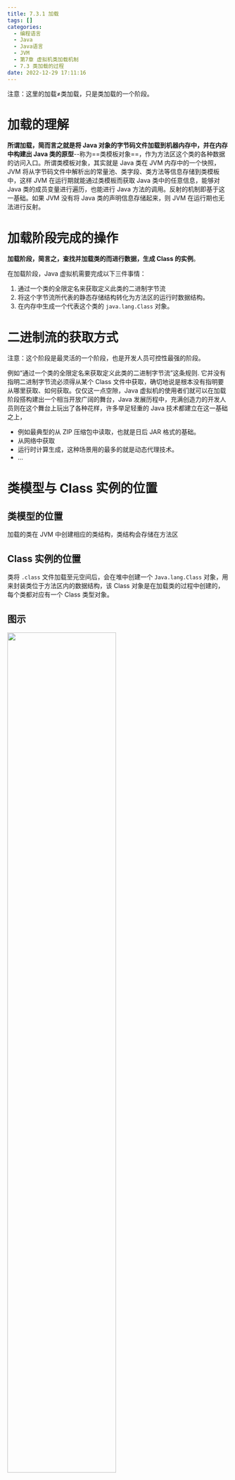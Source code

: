 ```yaml
---
title: 7.3.1 加载
tags: []
categories:
  - 编程语言
  - Java
  - Java语言
  - JVM
  - 第7章 虚拟机类加载机制
  - 7.3 类加载的过程
date: 2022-12-29 17:11:16
---
```


注意：这里的加载≠类加载，只是类加载的一个阶段。

# 加载的理解

**所谓加载，简而言之就是将 Java 对象的字节码文件加载到机器内存中，并在内存中构建出 Java 类的原型**--称为==类模板对象==，作为方法区这个类的各种数据的访问入口。所谓类模板对象，其实就是 Java 类在 JVM 内存中的一个快照，JVM 将从字节码文件中解析出的常量池、类字段、类方法等信息存储到类模板中，这样 JVM 在运行期就能通过类模板而获取 Java 类中的任意信息，能够对 Java 类的成员变量进行遍历，也能进行 Java 方法的调用。反射的机制即基于这一基础。如果 JVM 没有将 Java 类的声明信息存储起来，则 JVM 在运行期也无法进行反射。

# 加载阶段完成的操作

**加载阶段，简言之，查找并加载类的而进行数据，生成 Class 的实例**。

在加载阶段，Java 虚拟机需要完成以下三件事情：
1. 通过一个类的全限定名来获取定义此类的二进制字节流
2. 将这个字节流所代表的静态存储结构转化为方法区的运行时数据结构。
3. 在内存中生成一个代表这个类的 `java.lang.Class` 对象。

# 二进制流的获取方式

注意：这个阶段是最灵活的一个阶段，也是开发人员可控性最强的阶段。

例如“通过一个类的全限定名来获取定义此类的二进制字节流”这条规则. 它并没有指明二进制字节流必须得从某个 Class 文件中获取，确切地说是根本没有指明要从哪里获取、如何获取。仅仅这一点空隙，Java 虚拟机的使用者们就可以在加载阶段搭构建出一个相当开放广阔的舞台，Java 发展历程中，充满创造力的开发人员则在这个舞台上玩出了各种花样，许多举足轻重的 Java 技术都建立在这一基础之上，
- 例如最典型的从 ZIP 压缩包中读取，也就是日后 JAR 格式的基础。
- 从网络中获取
- 运行时计算生成，这种场景用的最多的就是动态代理技术。
- ...

# 类模型与 Class 实例的位置

## 类模型的位置

加载的类在 JVM 中创建相应的类结构，类结构会存储在方法区

## Class 实例的位置

类将 `.class` 文件加载至元空间后，会在堆中创建一个 `Java.lang.Class` 对象，用来封装类位于方法区内的数据结构，该 Class 对象是在加载类的过程中创建的，每个类都对应有一个 Class 类型对象。

## 图示

<img src=" https://coachhe-1305181419.cos.ap-guangzhou.myqcloud.com/%E7%A8%8B%E5%BA%8F%E5%91%98/%E5%B7%A5%E5%85%B7/git/20230110015340.png" width = "70%" />

外部可以通过访问代表 Order 类的 Class 对象来获取 Order 的类数据结构。

`java.lang.Class` 实例是访问类型元数据的接口，也是实现反射的关键数据、入库。通过 Class 类提供的接口，可以获得目标类所关联的 `.class` 文件中具体的数据结构：方法、字段等信息。


# 疑惑

1. C++中的对象分配在哪里？
2. 代码含义





加载阶段既可以使用 Java 虚拟机里内置的引导类加载器来完成，也可以由用户自定义的类加载器去完成，开发人员通过定义自己的类加载器去控制字节流的获取方式（重写一个类加载器的 `findClass()` 或 `loadClass()` 方法），实现根据自己的想法来赋予应用程序获取运行代码的动态性。

也就是说，加载阶段完成之后，类加载器已经调用过 loadClass 方法来生成一个 Class 对象了（具体可以看 [[Java反射浅析]])。

具体来说，加载阶段结束后，Java 虚拟机外部的二进制字节流就按照虚拟机所设定的格式存储在方法区之中了，方法区中的数据存储格式完全由虚拟机实现自行定义，《Java 虚拟机规范》未规定此区域的具体数据结构。类型数据妥善安置在方法区之后，会在 Java 堆内存中实例化一个 java. lang. dass 类的对象，这个对象将作为程序访问方法区中的类型数据的外部接口。加载阶段与连接阶段的部分动作（如一部分字节码文件格式验证动作）是交叉进行的，加载阶段尚未完成，连接阶段可能已经开始，但这些夹在加载阶段之中进行的动作，仍然属于连接阶段的一部分，这两个阶段的开始时间仍然保持着固定的先后顺序。
